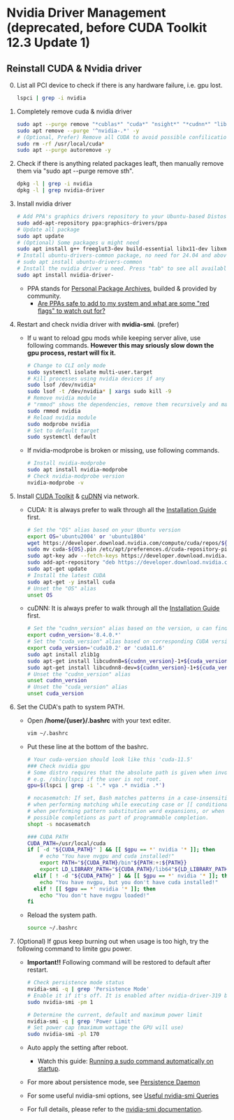 # Nvidia Driver Management (deprecated, before CUDA Toolkit 12.3 Update 1)

## Reinstall CUDA & Nvidia driver

0. List all PCI device to check if there is any hardware failure, i.e. gpu lost.

   ```bash
   lspci | grep -i nvidia
   ```

1. Completely remove cuda & nvidia driver

   ```bash
   sudo apt --purge remove "*cublas*" "cuda*" "nsight*" "*cudnn*" "libnvidia*" -y
   sudo apt remove --purge '^nvidia-.*' -y
   # (Optional, Prefer) Remove all CUDA to avoid possible confilication with new driver
   sudo rm -rf /usr/local/cuda*
   sudo apt --purge autoremove -y
   ```

2. Check if there is anything related packages leaft, then manually remove them via "sudo apt --purge remove sth".

   ```bash
   dpkg -l | grep -i nvidia
   dpkg -l | grep nvidia-driver
   ```

3. Install nvidia driver

   ```bash
   # Add PPA's graphics drivers repository to your Ubuntu-based Distos
   sudo add-apt-repository ppa:graphics-drivers/ppa
   # Update all package
   sudo apt update
   # (Optional) Some packages u might need
   sudo apt install g++ freeglut3-dev build-essential libx11-dev libxmu-dev libxi-dev libglu1-mesa libglu1-mesa-dev -y
   # Install ubuntu-drivers-common package, no need for 24.04 and above
   # sudo apt install ubuntu-drivers-common
   # Install the nvidia driver u need. Press "tab" to see all available options, then finish the command
   sudo apt install nvidia-driver-
   ```

   - PPA stands for [Personal Package Archives](https://launchpad.net/ubuntu/+ppas), builded & provided by community.
     - [Are PPAs safe to add to my system and what are some "red flags" to watch out for?](https://askubuntu.com/questions/35629/are-ppas-safe-to-add-to-my-system-and-what-are-some-red-flags-to-watch-out-for)

4. Restart and check nvidia driver with **nvidia-smi**. (prefer)

   - If u want to reload gpu mods while keeping server alive, use following commands. **However this may sriously slow down the gpu process, restart will fix it.**

     ```bash
     # Change to CLI only mode
     sudo systemctl isolate multi-user.target
     # Kill processes using nvidia devices if any
     sudo lsof /dev/nvidia*
     sudo lsof -t /dev/nvidia* | xargs sudo kill -9
     # Remove nvidia module
     # "rmmod" shows the dependencies, remove them recursively and manually with "sudo rmmod sth"
     sudo rmmod nvidia
     # Reload nvidia module
     sudo modprobe nvidia
     # Set to default target
     sudo systemctl default
     ```

   - If nvidia-modprobe is broken or missing, use following commands.

     ```bash
     # Install nvidia-modprobe
     sudo apt install nvidia-modprobe
     # Check nvidia-modprobe version
     nvidia-modprobe -v
     ```

5. Install [CUDA Toolkit](https://developer.nvidia.com/cuda-downloads) & [cuDNN](https://developer.nvidia.com/rdp/cudnn-archive) via network.

   - CUDA: It is always prefer to walk through all the [Installation Guide](https://docs.nvidia.com/cuda/cuda-installation-guide-linux/index.html) first.

     ```bash
     # Set the "OS" alias based on your Ubuntu version
     export OS='ubuntu2004' or 'ubuntu1804'
     wget https://developer.download.nvidia.com/compute/cuda/repos/${OS}/x86_64/cuda-${OS}.pin
     sudo mv cuda-${OS}.pin /etc/apt/preferences.d/cuda-repository-pin-600
     sudo apt-key adv --fetch-keys https://developer.download.nvidia.com/compute/cuda/repos/${OS}/x86_64/7fa2af80.pub
     sudo add-apt-repository "deb https://developer.download.nvidia.com/compute/cuda/repos/${OS}/x86_64/ /"
     sudo apt-get update
     # Install the latest CUDA
     sudo apt-get -y install cuda
     # Unset the "OS" alias
     unset OS
     ```

   - cuDNN: It is always prefer to walk through all the [Installation Guide](https://docs.nvidia.com/deeplearning/cudnn/install-guide/index.html#cudnn-package-manager-installation-overview) first.

     ```bash
     # Set the "cudnn_version" alias based on the version, u can find the latest version in Installation Guide
     export cudnn_version='8.4.0.*'
     # Set the "cuda_version" alias based on corresponding CUDA version u installed previously
     export cuda_version='cuda10.2' or 'cuda11.6'
     sudo apt install zlib1g
     sudo apt-get install libcudnn8=${cudnn_version}-1+${cuda_version}
     sudo apt-get install libcudnn8-dev=${cudnn_version}-1+${cuda_version}
     # Unset the "cudnn_version" alias
     unset cudnn_version
     # Unset the "cuda_version" alias
     unset cuda_version
     ```

6. Set the CUDA's path to system PATH.

   - Open **/home/{user}/.bashrc** with your text editer.

     ```bash
     vim ~/.bashrc
     ```

   - Put these line at the bottom of the bashrc.

     ```bash
     # Your cuda-version should look like this 'cuda-11.5'
     ### Check nvidia gpu
     # Some distro requires that the absolute path is given when invoking lspci
     # e.g. /sbin/lspci if the user is not root.
     gpu=$(lspci | grep -i '.* vga .* nvidia .*')

     # nocasematch: If set, Bash matches patterns in a case-insensitive fashion
     # when performing matching while executing case or [[ conditional commands,
     # when performing pattern substitution word expansions, or when filtering
     # possible completions as part of programmable completion.
     shopt -s nocasematch

     ### CUDA PATH
     CUDA_PATH=/usr/local/cuda
     if [ -d "${CUDA_PATH}" ] && [[ $gpu == *' nvidia '* ]]; then
         # echo "You have nvgpu and cuda installed!"
         export PATH="${CUDA_PATH}/bin"${PATH:+:${PATH}}
         export LD_LIBRARY_PATH="${CUDA_PATH}/lib64"${LD_LIBRARY_PATH:+:${LD_LIBRARY_PATH}}
       elif [ ! -d "${CUDA_PATH}" ] && [[ $gpu == *' nvidia '* ]]; then
         echo "You have nvgpu, but you don't have cuda installed!"
       elif ! [[ $gpu == *' nvidia '* ]]; then
         echo "You don't have nvgpu loaded!"
     fi
     ```

   - Reload the system path.

     ```bash
     source ~/.bashrc
     ```

7. (Optional) If gpus keep burning out when usage is too high, try the following command to limite gpu power.

   - **Important!!** Following command will be restored to default after restart.

     ```bash
     # Check persistence mode status
     nvidia-smi -q | grep 'Persistence Mode'
     # Enable it if it's off. It is enabled after nvidia-driver-319 by default
     sudo nvidia-smi -pm 1

     # Determine the current, default and maximum power limit
     nvidia-smi -q | grep 'Power Limit'
     # Set power cap (maximum wattage the GPU will use)
     sudo nvidia-smi -pl 170
     ```

   - Auto apply the setting after reboot.

     - Watch this guide: [Running a sudo command automatically on startup](https://unix.stackexchange.com/questions/645914/running-a-sudo-command-automatically-on-startup).

   - For more about persistence mode, see [Persistence Daemon](https://docs.nvidia.com/deploy/driver-persistence/index.html#persistence-daemon)
   - For some useful nvidia-smi options, see [Useful nvidia-smi Queries](https://nvidia.custhelp.com/app/answers/detail/a_id/3751/~/useful-nvidia-smi-queries)
   - For full details, please refer to the [nvidia-smi documentation](https://developer.download.nvidia.com/compute/DCGM/docs/nvidia-smi-367.38.pdf).
